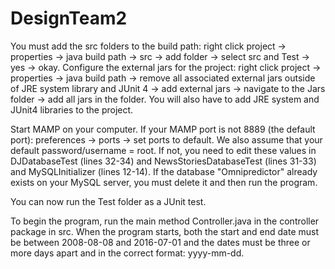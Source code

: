 # DesignTeam2

You must add the src folders to the build path: right click project -> properties -> java build path -> src -> add folder -> select src and Test -> yes -> okay. Configure the external jars for the project: right click project -> properties -> java build path -> remove all associated external jars outside of JRE system library and JUnit 4 -> add external jars -> navigate to the Jars folder -> add all jars in the folder. You will also have to add JRE system and JUnit4 libraries to the project.

Start MAMP on your computer. If your MAMP port is not 8889 (the default port): preferences -> ports -> set ports to default. We also assume that your default password/username = root. If not, you need to edit these values in DJDatabaseTest (lines 32-34) and NewsStoriesDatabaseTest (lines 31-33) and MySQLInitializer (lines 12-14). If the database "Omnipredictor" already exists on your MySQL server, you must delete it and then run the program.

You can now run the Test folder as a JUnit test. 

To begin the program, run the main method Controller.java in the controller package in src. When the program starts, both the start and end date must be between 2008-08-08 and 2016-07-01 and the dates must be three or more days apart and in the correct format: yyyy-mm-dd.

